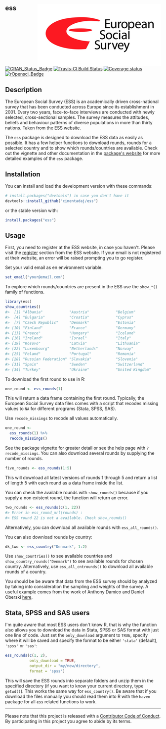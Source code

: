 
ess <img src="man/figures/ess_logo.png" align="right" />
--------------------------------------------------------

[![CRAN\_Status\_Badge](http://www.r-pkg.org/badges/version/ess)](https://cran.r-project.org/package=ess) [![Travis-CI Build Status](https://travis-ci.org/cimentadaj/ess.svg?branch=master)](https://travis-ci.org/cimentadaj/ess) [![Coverage status](https://codecov.io/gh/cimentadaj/ess/branch/master/graph/badge.svg)](https://codecov.io/github/cimentadaj/ess?branch=master) [![rOpensci\_Badge](https://badges.ropensci.org/201_status.svg)](https://github.com/ropensci/onboarding/issues/201)

Description
-----------

The European Social Survey (ESS) is an academically driven cross-national survey that has been conducted across Europe since its establishment in 2001. Every two years, face-to-face interviews are conducted with newly selected, cross-sectional samples. The survey measures the attitudes, beliefs and behaviour patterns of diverse populations in more than thirty nations. Taken from the [ESS website](http://www.europeansocialsurvey.org/about/).

The `ess` package is designed to download the ESS data as easily as possible. It has a few helper functions to download rounds, rounds for a selected country and to show which rounds/countries are available. Check out the vignette and other documentation in the [package's website](https://cimentadaj.github.io/ess/) for more detailed examples of the `ess` package.

Installation
------------

You can install and load the development version with these commands:

``` r
# install.packages("devtools") in case you don't have it
devtools::install_github("cimentadaj/ess")
```

or the stable version with:

``` r
install.packages("ess")
```

Usage
-----

First, you need to register at the ESS website, in case you haven't. Please visit the [register](http://www.europeansocialsurvey.org/user/new) section from the ESS website. If your email is not registered at their website, an error will be raised prompting you to go register.

Set your valid email as en environment variable.

``` r
set_email("your@email.com")
```

To explore which rounds/countries are present in the ESS use the `show_*()` family of functions.

``` r
library(ess)
show_countries()
#>  [1] "Albania"            "Austria"            "Belgium"           
#>  [4] "Bulgaria"           "Croatia"            "Cyprus"            
#>  [7] "Czech Republic"     "Denmark"            "Estonia"           
#> [10] "Finland"            "France"             "Germany"           
#> [13] "Greece"             "Hungary"            "Iceland"           
#> [16] "Ireland"            "Israel"             "Italy"             
#> [19] "Kosovo"             "Latvia"             "Lithuania"         
#> [22] "Luxembourg"         "Netherlands"        "Norway"            
#> [25] "Poland"             "Portugal"           "Romania"           
#> [28] "Russian Federation" "Slovakia"           "Slovenia"          
#> [31] "Spain"              "Sweden"             "Switzerland"       
#> [34] "Turkey"             "Ukraine"            "United Kingdom"
```

To download the first round to use in R:

``` r
one_round <- ess_rounds(1)
```

This will return a data frame containing the first round. Typically, the European Social Survey data files comes with a script that recodes missing values to `NA` for different programs (Stata, SPSS, SAS).

Use `recode_missings` to recode all values automatically.

``` r
one_round <-
  ess_rounds(1) %>%
  recode_missings()
```

See the package vignette for greater detail or see the help page with `?recode_missings`. You can also download several rounds by supplying the number of rounds.

``` r
five_rounds <- ess_rounds(1:5)
```

This will download all latest versions of rounds 1 through 5 and return a list of length 5 with each round as a data frame inside the list.

You can check the available rounds with `show_rounds()` because if you supply a non existent round, the function will return an error.

``` r
two_rounds <- ess_rounds(c(1, 22))
#> Error in ess_round_url(rounds) : 
#> ESS round 22 is not a available. Check show_rounds() 
```

Alternatively, you can download all available rounds with `ess_all_rounds()`.

You can also download rounds by country:

``` r
dk_two <- ess_country("Denmark", 1:2)
```

Use `show_countries()` to see available countries and `show_country_rounds("Denmark")` to see available rounds for chosen country. Alternatively, use `ess_all_cntrounds()` to download all available rounds of a country.

You should be be aware that data from the ESS survey should by analyzed by taking into consideration the sampling and weights of the survey. A useful example comes from the work of Anthony Damico and Daniel Oberski [here](http://asdfree.com/european-social-survey-ess.html).

Stata, SPSS and SAS users
-------------------------

I'm quite aware that most ESS users don't know R, that is why the function also allows you to download the data in Stata, SPSS or SAS format with just one line of code. Just set the `only_download` argument to `TRUE`, specify where it will be saved and specify the format to be either `'stata'` (default), `'spss'` or `'sas'`:

``` r
ess_rounds(c(1, 2),
           only_download = TRUE,
           output_dir = "my/new/directory",
           format = 'spss')
```

This will save the ESS rounds into separate folders and unzip them in the specified directory (if you want to know your current directory, type `getwd()`). This works the same way for `ess_country()`. Be aware that if you download the files manually you should read them into R with the `haven` package for all `ess` related functions to work.

------------------------------------------------------------------------

Please note that this project is released with a [Contributor Code of Conduct](CONDUCT.md). By participating in this project you agree to abide by its terms.
